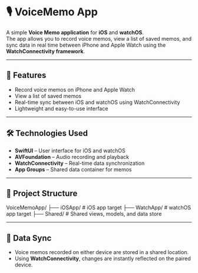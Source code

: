 # 🎙️ VoiceMemo App

A simple **Voice Memo application** for **iOS** and **watchOS**.  
The app allows you to record voice memos, view a list of saved memos, and sync data in real time between iPhone and Apple Watch using the **WatchConnectivity framework**.

---

## 📱 Features

- Record voice memos on iPhone and Apple Watch  
- View a list of saved memos  
- Real-time sync between iOS and watchOS using WatchConnectivity  
- Lightweight and easy-to-use interface  

---

## 🛠️ Technologies Used

- **SwiftUI** – User interface for iOS and watchOS  
- **AVFoundation** – Audio recording and playback  
- **WatchConnectivity** – Real-time data synchronization  
- **App Groups** – Shared data container for memos  

---

## 📂 Project Structure
VoiceMemoApp/
├── iOSApp/          # iOS app target
├── WatchApp/        # watchOS app target
├── Shared/          # Shared views, models, and data store

---

## 🔄 Data Sync

- Voice memos recorded on either device are stored in a shared location.  
- Using **WatchConnectivity**, changes are instantly reflected on the paired device.  
